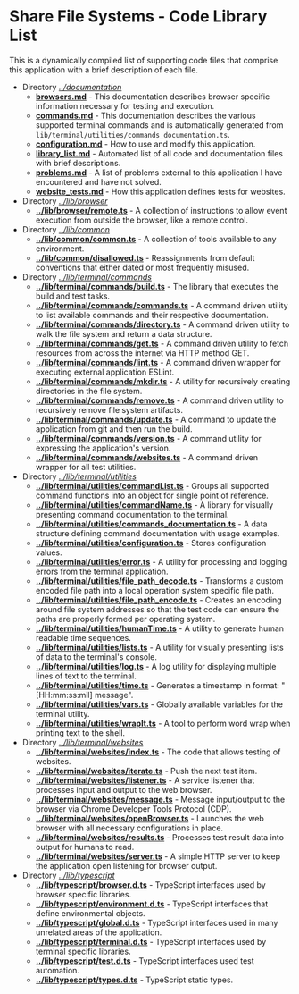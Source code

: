 <!-- documentation/library_list - Automated list of all code and documentation files with brief descriptions. -->

# Share File Systems - Code Library List
This is a dynamically compiled list of supporting code files that comprise this application with a brief description of each file.

* Directory *[../documentation](../documentation)*
   - **[browsers.md](browsers.md)**                                                                                 - This documentation describes browser specific information necessary for testing and execution.
   - **[commands.md](commands.md)**                                                                                 - This documentation describes the various supported terminal commands and is automatically generated from `lib/terminal/utilities/commands_documentation.ts`.
   - **[configuration.md](configuration.md)**                                                                       - How to use and modify this application.
   - **[library_list.md](library_list.md)**                                                                         - Automated list of all code and documentation files with brief descriptions.
   - **[problems.md](problems.md)**                                                                                 - A list of problems external to this application I have encountered and have not solved.
   - **[website_tests.md](website_tests.md)**                                                                       - How this application defines tests for websites.
* Directory *[../lib/browser](../lib/browser)*
   - **[../lib/browser/remote.ts](../lib/browser/remote.ts)**                                                       - A collection of instructions to allow event execution from outside the browser, like a remote control.
* Directory *[../lib/common](../lib/common)*
   - **[../lib/common/common.ts](../lib/common/common.ts)**                                                         - A collection of tools available to any environment.
   - **[../lib/common/disallowed.ts](../lib/common/disallowed.ts)**                                                 - Reassignments from default conventions that either dated or most frequently misused.
* Directory *[../lib/terminal/commands](../lib/terminal/commands)*
   - **[../lib/terminal/commands/build.ts](../lib/terminal/commands/build.ts)**                                     - The library that executes the build and test tasks.
   - **[../lib/terminal/commands/commands.ts](../lib/terminal/commands/commands.ts)**                               - A command driven utility to list available commands and their respective documentation.
   - **[../lib/terminal/commands/directory.ts](../lib/terminal/commands/directory.ts)**                             - A command driven utility to walk the file system and return a data structure.
   - **[../lib/terminal/commands/get.ts](../lib/terminal/commands/get.ts)**                                         - A command driven utility to fetch resources from across the internet via HTTP method GET.
   - **[../lib/terminal/commands/lint.ts](../lib/terminal/commands/lint.ts)**                                       - A command driven wrapper for executing external application ESLint.
   - **[../lib/terminal/commands/mkdir.ts](../lib/terminal/commands/mkdir.ts)**                                     - A utility for recursively creating directories in the file system.
   - **[../lib/terminal/commands/remove.ts](../lib/terminal/commands/remove.ts)**                                   - A command driven utility to recursively remove file system artifacts.
   - **[../lib/terminal/commands/update.ts](../lib/terminal/commands/update.ts)**                                   - A command to update the application from git and then run the build.
   - **[../lib/terminal/commands/version.ts](../lib/terminal/commands/version.ts)**                                 - A command utility for expressing the application's version.
   - **[../lib/terminal/commands/websites.ts](../lib/terminal/commands/websites.ts)**                               - A command driven wrapper for all test utilities.
* Directory *[../lib/terminal/utilities](../lib/terminal/utilities)*
   - **[../lib/terminal/utilities/commandList.ts](../lib/terminal/utilities/commandList.ts)**                       - Groups all supported command functions into an object for single point of reference.
   - **[../lib/terminal/utilities/commandName.ts](../lib/terminal/utilities/commandName.ts)**                       - A library for visually presenting command documentation to the terminal.
   - **[../lib/terminal/utilities/commands_documentation.ts](../lib/terminal/utilities/commands_documentation.ts)** - A data structure defining command documentation with usage examples.
   - **[../lib/terminal/utilities/configuration.ts](../lib/terminal/utilities/configuration.ts)**                   - Stores configuration values.
   - **[../lib/terminal/utilities/error.ts](../lib/terminal/utilities/error.ts)**                                   - A utility for processing and logging errors from the terminal application.
   - **[../lib/terminal/utilities/file_path_decode.ts](../lib/terminal/utilities/file_path_decode.ts)**             - Transforms a custom encoded file path into a local operation system specific file path.
   - **[../lib/terminal/utilities/file_path_encode.ts](../lib/terminal/utilities/file_path_encode.ts)**             - Creates an encoding around file system addresses so that the test code can ensure the paths are properly formed per operating system.
   - **[../lib/terminal/utilities/humanTime.ts](../lib/terminal/utilities/humanTime.ts)**                           - A utility to generate human readable time sequences.
   - **[../lib/terminal/utilities/lists.ts](../lib/terminal/utilities/lists.ts)**                                   - A utility for visually presenting lists of data to the terminal's console.
   - **[../lib/terminal/utilities/log.ts](../lib/terminal/utilities/log.ts)**                                       - A log utility for displaying multiple lines of text to the terminal.
   - **[../lib/terminal/utilities/time.ts](../lib/terminal/utilities/time.ts)**                                     - Generates a timestamp in format: "[HH:mm:ss:mil] message".
   - **[../lib/terminal/utilities/vars.ts](../lib/terminal/utilities/vars.ts)**                                     - Globally available variables for the terminal utility.
   - **[../lib/terminal/utilities/wrapIt.ts](../lib/terminal/utilities/wrapIt.ts)**                                 - A tool to perform word wrap when printing text to the shell.
* Directory *[../lib/terminal/websites](../lib/terminal/websites)*
   - **[../lib/terminal/websites/index.ts](../lib/terminal/websites/index.ts)**                                     - The code that allows testing of websites.
   - **[../lib/terminal/websites/iterate.ts](../lib/terminal/websites/iterate.ts)**                                 - Push the next test item.
   - **[../lib/terminal/websites/listener.ts](../lib/terminal/websites/listener.ts)**                               - A service listener that processes input and output to the web browser.
   - **[../lib/terminal/websites/message.ts](../lib/terminal/websites/message.ts)**                                 - Message input/output to the browser via Chrome Developer Tools Protocol (CDP).
   - **[../lib/terminal/websites/openBrowser.ts](../lib/terminal/websites/openBrowser.ts)**                         - Launches the web browser with all necessary configurations in place.
   - **[../lib/terminal/websites/results.ts](../lib/terminal/websites/results.ts)**                                 - Processes test result data into output for humans to read.
   - **[../lib/terminal/websites/server.ts](../lib/terminal/websites/server.ts)**                                   - A simple HTTP server to keep the application open listening for browser output.
* Directory *[../lib/typescript](../lib/typescript)*
   - **[../lib/typescript/browser.d.ts](../lib/typescript/browser.d.ts)**                                           - TypeScript interfaces used by browser specific libraries.
   - **[../lib/typescript/environment.d.ts](../lib/typescript/environment.d.ts)**                                   - TypeScript interfaces that define environmental objects.
   - **[../lib/typescript/global.d.ts](../lib/typescript/global.d.ts)**                                             - TypeScript interfaces used in many unrelated areas of the application.
   - **[../lib/typescript/terminal.d.ts](../lib/typescript/terminal.d.ts)**                                         - TypeScript interfaces used by terminal specific libraries.
   - **[../lib/typescript/test.d.ts](../lib/typescript/test.d.ts)**                                                 - TypeScript interfaces used test automation.
   - **[../lib/typescript/types.d.ts](../lib/typescript/types.d.ts)**                                               - TypeScript static types.